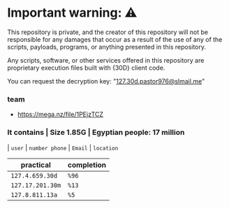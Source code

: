 # Important warning: ⚠️
This repository is private, and the creator of this repository will not be responsible for any damages that occur as a result of the use of any of the scripts, payloads, programs, or anything presented in this repository.

Any scripts, software, or other services offered in this repository are proprietary execution files built with {30D} client code.

You can request the decryption key: "127.30d.pastor976@slmail.me"

### team

*  https://mega.nz/file/1PEjzTCZ

### It contains | Size 1.85G | Egyptian people: 17 million
| `user` | `number phone` | `Email` | `location`

| practical | completion |
| ------- | ---------- |
| `127.4.659.30d` | `%96` |
| `127.17.201.30m` | `%13` |
| `127.8.811.13a` | `%5` | 
